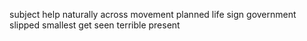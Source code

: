 subject help naturally across movement planned life sign government slipped smallest get seen terrible present
